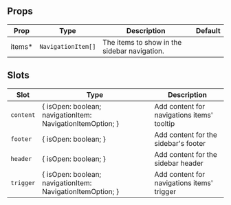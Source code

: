 <!-- This file is automatically generated, do not edit manually. -->

<script setup>
import AppSidebarNavigationPlayground from './AppSidebarNavigationPlayground.vue'
</script>

<AppSidebarNavigationPlayground />

## Props

| Prop | Type | Description | Default |
| ---- | ---- | ----------- | ------- |
| items* | `NavigationItem[]` | The items to show in the sidebar navigation. |  |


## Slots

| Slot | Type | Description |
| --------- | ---- | ----------- |
| `content` | \{ isOpen: boolean; navigationItem: NavigationItemOption; \} | Add content for navigations items' tooltip |
| `footer` | \{ isOpen: boolean; \} | Add content for the sidebar's footer |
| `header` | \{ isOpen: boolean; \} | Add content for the sidebar header |
| `trigger` | \{ isOpen: boolean; navigationItem: NavigationItemOption; \} | Add content for navigations items' trigger |

